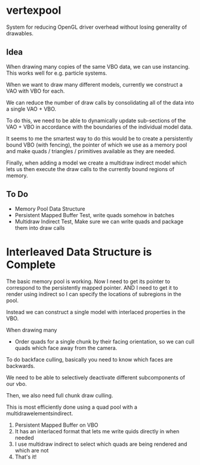# vertexpool

System for reducing OpenGL driver overhead without losing generality of drawables.

## Idea

When drawing many copies of the same VBO data, we can use instancing. This works well for e.g. particle systems.

When we want to draw many different models, currently we construct a VAO with VBO for each.

We can reduce the number of draw calls by consolidating all of the data into a single VAO + VBO.

To do this, we need to be able to dynamically update sub-sections of the VAO + VBO in accordance with
the boundaries of the individual model data.

It seems to me the smartest way to do this would be to create a persistently bound VBO (with fencing), the pointer of which we use as a memory pool and make quads / triangles / primitives available as they are needed.

Finally, when adding a model we create a multidraw indirect model which lets us then execute the draw calls
to the currently bound regions of memory.

## To Do

- Memory Pool Data Structure
- Persistent Mapped Buffer Test, write quads somehow in batches
- Multidraw Indirect Test, Make sure we can write quads and package them into draw calls



# Interleaved Data Structure is Complete


The basic memory pool is working.
Now I need to get its pointer to correspond to the persistently mapped pointer.
AND I need to get it to render using indirect so I can specify the locations of subregions
in the pool.





Instead we can construct a single model with interlaced properties in the VBO.

When drawing many

- Order quads for a single chunk by their facing orientation,
  so we can cull quads which face away from the camera.

To do backface culling, basically you need to know which faces are backwards.

We need to be able to selectively deactivate different subcomponents of our vbo.

Then, we also need full chunk draw culling.

This is most efficiently done using a quad pool with a multidrawelementsindirect.



1. Persistent Mapped Buffer on VBO
2. It has an interlaced format that lets me write quids directly in when needed
3. I use multidraw indirect to select which quads are being rendered and which are not
4. That's it!
